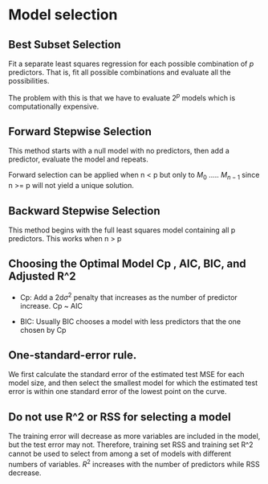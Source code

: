 # Model selection

## Best Subset Selection

Fit a separate least squares regression for each possible combination of $p$ predictors. That is, fit all possible combinations and evaluate all the possibilities. 

The problem with this is that we have to evaluate $2^p$ models which is computationally expensive. 

## Forward Stepwise Selection

This method starts with a null model with no predictors, then add a predictor, evaluate the model and repeats.

Forward selection can be applied when n < p but only to $M_0$ ..... $M_{n - 1}$  since  n >= p will not yield a unique solution.
 
## Backward Stepwise Selection
This method begins with the full least squares model containing all p predictors. This works when n > p


## Choosing the Optimal Model Cp , AIC, BIC, and Adjusted R^2

+ Cp: Add a 2d$\sigma^2$ penalty that increases as the number of predictor increase. Cp ~ AIC

+ BIC: Usually BIC chooses a model with less predictors that the one chosen by Cp 

## One-standard-error rule. 

We first calculate the standard error of the estimated test MSE for each model size, and then select the smallest model for which the estimated test error is within one standard error of the lowest point on the curve.


## Do not use R^2 or RSS for selecting a model

The training error will decrease as more variables are included in the model, but the test error may not. Therefore, training set RSS and training set R^2  cannot be used to select from among a set of models with diﬀerent numbers of variables. $R^2$ increases with the number of predictors while RSS decrease.

